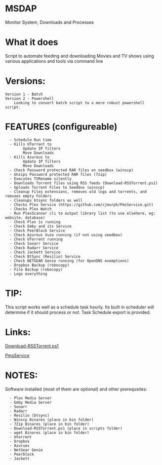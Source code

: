 # MSDAP
Monitor System, Downloads and Processes

# What it does
Script to automate feeding and downloading Movies and TV shows using various applications and tools via command line

# Versions:
    Version 1 - Batch
    Version 2 - Powershell
        Looking to convert batch script to a more robust powershell script. 

# FEATURES (configureable)
      - Schedule Run time
      - Kills UTorrent to
            Update IP filters
            Move Downloads
      - Kills Azureus to
            Update IP filters
            Move Downloads
      - Check Password protected RAR files on seedbox (winscp)
      - Unzips Password protected RAR files (7zip)
      - Executes TVRename silently
      - Downloads Torrent files using RSS feeds (Download-RSSTorrent.ps1)
      - Uploads Torrent Files to Seedbox (winscp)
      - Cleanup Files extensions, removes old logs and torrents, and remvoes empty Folders
      - Cleanups btsync folders as well
      - Checks Plex Service (https://github.com/cjmurph/PmsService.git)
      - Checks Plex Watch 
      - Run PlexScanner cli to output library list (to use elsehere, eg: website, database)
      - Check Plex is running
      - Check Emby and its Service
      - Check PeerBlock Service
      - Check Azureus Vuze running (if not using seedbox)
      - Check UTorrent running
      - Check Sonarr Service
      - Check Radarr Service
      - Check Jackett Service
      - Check BtSync (Resilio) Service
      - Check NETGEAR Genie running (for OpenDNS exemptions)
      - Dropbox Backup (robocopy)
      - File Backup (robocopy)
      - Logs everything

# TIP: 
This script works well as a schedule task hourly. Its built in scheduler will determine if it should process or not. Task Schedule export is provided.  

# Links:
[Download-RSSTorrent.ps1](https://github.com/PowerShellCrack/TorrentRSSDownloader.git)

[PmsService](https://github.com/cjmurph/PmsService.git)

# NOTES: 
Software installed (most of them are optional) and other prerequsites:

      - Plex Media Server
      - Emby Media Server
      - Sonarr
      - Radarr
      - Resilio (btsync)
      - Winscp Binares (place in bin folder)
      - 7Zip Binares (place in bin folder)
      - Download-RSSTorrent.ps1 (place in scripts folder)
      - wget Binares (place in bin folder)
      - Utorrent
      - Dropbox
      - Azurues
      - NetGear Genie
      - Peerblock
      - Jackett
